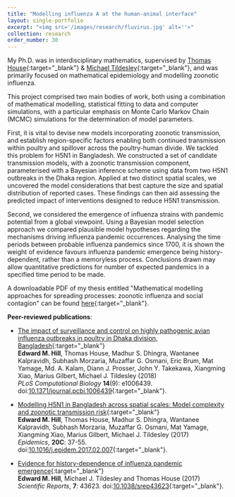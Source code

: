 ```yaml
---
title: "Modelling influenza A at the human-animal interface"
layout: single-portfolio
excerpt: "<img src='/images/research/fluvirus.jpg' alt=''>"
collection: research
order_number: 30
---
```


[TH_link]: https://www.research.manchester.ac.uk/portal/thomas.house.html
[MT_link]: https://www2.warwick.ac.uk/fac/sci/lifesci/people/mtildesley/
[Thesis_link]: http://wrap.warwick.ac.uk/91483/1/WRAP_Theses_Hill_2017.pdf

My Ph.D. was in interdisciplinary mathematics, supervised by [Thomas House][TH_link]{:target="_blank"} & [Michael Tildesley][MT_link]{:target="_blank"}, and was primarily focused on mathematical epidemiology and modelling zoonotic influenza.

This project comprised two main bodies of work, both using a combination of mathematical modelling, statistical fitting to data and computer simulations, with a particular emphasis on Monte Carlo Markov Chain (MCMC) simulations for the determination of model parameters.

First, it is vital to devise new models incorporating zoonotic transmission, and establish region-specific factors enabling both continued transmission within poultry and spillover across the poultry-human divide. We tackled this problem for H5N1 in Bangladesh. We constructed a set of candidate transmission models, with a zoonotic transmission component, parameterised with a Bayesian inference scheme using data from two H5N1 outbreaks in the Dhaka region. Applied at two distinct spatial scales, we uncovered the model considerations that best capture the size and spatial distribution of reported cases. These findings can then aid assessing the predicted impact of interventions designed to reduce H5N1 transmission.

Second, we considered the emergence of influenza strains with pandemic potential from a global viewpoint. Using a Bayesian model selection approach we compared plausible model hypotheses regarding the mechanisms driving influenza pandemic occurrences. Analysing the time periods between probable influenza pandemics since 1700, it is shown the weight of evidence favours influenza pandemic emergence being history-dependent, rather than a memoryless process. Conclusions drawn may allow quantitative predictions for number of expected pandemics in a specified time period to be made.

A downloadable PDF of my thesis entitled "Mathematical modelling approaches for spreading processes: zoonotic influenza and social contagion" can be found [here][Thesis_link]{:target="_blank"}.

**Peer-reviewed publications**:

* [The impact of surveillance and control on highly pathogenic avian influenza outbreaks in poultry in Dhaka division, Bangladesh][BangH5N1Control_paper]{:target="_blank"} <br/>
**Edward M. Hill**, Thomas House, Madhur S. Dhingra, Wantanee Kalpravidh, Subhash Morzaria, Muzaffar G. Osmani, Eric Brum, Mat Yamage, Md. A. Kalam, Diann J. Prosser, John Y. Takekawa, Xiangming Xiao, Marius Gilbert, Michael J. Tildesley (2018) <br/>
*PLoS Computational Biology* **14**(9): e1006439.  doi:[10.1371/journal.pcbi.1006439][BangH5N1Control_doi]{:target="_blank"}.

* [Modelling H5N1 in Bangladesh across spatial scales: Model complexity and zoonotic transmission risk][BangH5N1Model_paper]{:target="_blank"} <br/>
**Edward M. Hill**, Thomas House, Madhur S. Dhingra, Wantanee Kalpravidh, Subhash Morzaria, Muzaffar G. Osmani, Mat Yamage, Xiangming Xiao, Marius Gilbert, Michael J. Tildesley (2017) <br/>
*Epidemics*, **20C**: 37-55. doi:[10.1016/j.epidem.2017.02.007][BangH5N1Model_doi]{:target="_blank"}.

* [Evidence for history-dependence of influenza pandemic emergence][HistoricPandemic_paper]{:target="_blank"}<br/>
**Edward M. Hill**, Michael J. Tildesley and Thomas House (2017) <br/>
*Scientific Reports*, **7**: 43623. doi:[10.1038/srep43623][HistoricPandemic_doi]{:target="_blank"}.

[HistoricPandemic_paper]: https://www.nature.com/articles/srep43623
[HistoricPandemic_doi]: http://dx.doi.org/10.1038/srep43623
[BangH5N1Model_paper]: http://www.sciencedirect.com/science/article/pii/S1755436517300191
[BangH5N1Model_doi]: https://doi.org/10.1016/j.epidem.2017.02.007
[BangH5N1Control_paper]: https://doi.org/10.1371/journal.pcbi.1006439
[BangH5N1Control_doi]: https://doi.org/10.1371/journal.pcbi.1006439
